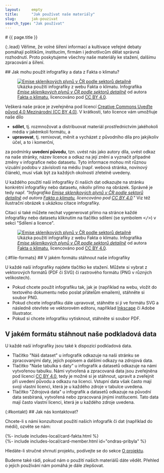 ```yaml
---
layout:     empty
title:      "Jak používat naše materiály"
slug:       jak-pouzivat
search_type: "Jak používat"
---
```

<div class="section">
<div class="container" markdown="1">
# {{ page.title }}

{:.lead}
Věříme, že volné šíření informací a kultivace veřejné debaty pomáhají politikům, institucím, firmám i jednotlivcům dělat správná rozhodnutí. Proto poskytujeme všechny naše materiály ke stažení, dalšímu zpracování a šíření.
</div>
</div>

<div class="section">
<div class="container clearfix" markdown="1">
## Jak mohu použít infografiky a data z Fakta o klimatu?

<figure class="d-none d-md-block float-right w-50 ml-4">
<a href="/infografiky/emise-cr-detail"><img src="/assets/generated/emise-cr-detail_600.png" class="rounded w-100" alt="Emise skleníkových plynů v ČR podle sektorů detailně" /></a>
<figcaption class="pt-2">Ukázka použití infografiky z webu Fakta o klimatu. Infografika <em><a href="/infografiky/emise-cr-detail">Emise skleníkových plynů v ČR podle sektorů detailně</a></em> od autora <a href="/">Fakta o klimatu</a>, licencováno pod <a href="https://creativecommons.org/licenses/by/4.0/deed.cs">CC BY 4.0</a>.</figcaption>
</figure>

Veškerá naše práce je zveřejněna pod licencí [Creative Commons Uveďte původ 4.0 Mezinárodní (CC BY 4.0)](https://creativecommons.org/licenses/by/4.0/deed.cs). V krátkosti, tato licence vám umožňuje naše dílo

* **sdílet**, tj. rozmnožovat a distribuovat materiál prostřednictvím jakéhokoli média v jakémkoli formátu, a
* **upravovat**, tj. remixovat, měnit a vycházet z původního díla pro jakýkoliv účel, a to i komerční,

za podmínky **uvedení původu**, tzn. uvést nás jako autory díla, uvést odkaz na naše stránky, název licence a odkaz na její znění a vyznačit případné změny v infografice nebo datasetu. Tyto informace mohou mít různou vizuální podobu v závislosti na médiu (např. webová stránka, novinový článek), musí však být za každých okolností zřetelně uvedeny.

U každého použití naší infografiky či našich dat odkazujte na stránku konkrétní infografiky nebo datasetu, nikoliv přímo na obrázek. Správně je tedy např. _"Infografika [Emise skleníkových plynů v ČR podle sektorů detailně](/infografiky/emise-cr-detail) od autora [Fakta o klimatu](/), licencováno pod [CC BY 4.0](https://creativecommons.org/licenses/by/4.0/deed.cs)."_ Viz též ilustrační obrázek s ukázkou citace infografiky.

Citaci si také můžete nechat vygenerovat přímo na stránce každé infografiky nebo datasetu kliknutím na tlačítko sdílení (se symbolem <tt>&lt;/&gt;</tt>) v sekci "Sdílení a licence".

<figure class="d-md-none w-100 mt-2">
<a href="/infografiky/emise-cr-detail"><img src="/assets/generated/emise-cr-detail_600.png" class="rounded w-100" alt="Emise skleníkových plynů v ČR podle sektorů detailně" /></a>
<figcaption class="pt-2">Ukázka použití infografiky z webu Fakta o klimatu. Infografika <em><a href="/infografiky/emise-cr-detail">Emise skleníkových plynů v ČR podle sektorů detailně</a></em> od autora <a href="/">Fakta o klimatu</a>, licencováno pod <a href="https://creativecommons.org/licenses/by/4.0/deed.cs">CC BY 4.0</a>.</figcaption>
</figure>

</div>
</div>

<div class="section">
<div class="container" markdown="1">
{:#file-formats}
## V jakém formátu stáhnout naše infografiky

U každé naší infografiky najdete tlačítko ke stažení. Můžete si vybrat z vektorových formátů (PDF či SVG) či rastrového formátu (PNG v různých velikostech).

* Pokud chcete použít infografiku tak, jak je (například na webu, vložit do textového dokumentu nebo poslat přátelům emailem), stáhněte si soubor PNG.
* Pokud chcete infografiku dále upravovat, stáhněte si ji ve formátu SVG a následně otevřete ve vektorovém editoru, například [Inkscape](https://inkscape.org/) či Adobe Illustrator.
* Pokud si chcete infografiku vytisknout, stáhněte si soubor PDF.

## V jakém formátu stáhnout naše podkladová data

U každé naší infografiky jsou také k dispozici podkladová data.

* Tlačítko "Náš dataset" u infografik odkazuje na naši stránku se zpracovanými daty, jejich popisem a dalšími odkazy na zdrojová data.
* Tlačítko "Naše tabulka s daty" u infografik a datasetů odkazuje na námi vytvořenou tabulku. Námi vytvořená a zpracovaná data jsou zveřejněna pod licencí [CC BY 4.0](https://creativecommons.org/licenses/by/4.0/deed.cs), tedy je možné si je stáhnout, upravit a zveřejnit při uvedení původu a odkazu na licenci. Vstupní data však často mají svoji vlastní licenci, která je u každého zdroje v tabulce uvedena.
* Tlačítko "Zdrojová data" u infografik a datasetů odkazuje na původní data sesbíraná, vytvořená nebo zpracovaná jinými institucemi. Tato data mají často vlastní licenci, která je u každého zdroje uvedena.
</div>
</div>

<div class="section">
<div class="container" markdown="1">
{:#kontakt}
## Jak nás kontaktovat?

Chcete-li s námi konzultovat použití našich infografik či dat (například do médií), ozvěte se nám:

<div class="row mb-3">
<div class="col-12 col-md-6 col-lg-4 my-3">
{%- include includes-local/card-fakta.html %}
</div>
<div class="col-12 col-md-6 col-lg-4 my-3">
{%- include includes-local/card-member.html id="ondras-pribyla" %}
</div>
</div>

Hledáte-li stručné shrnutí projektu, podívejte se do sekce [O projektu](/#o-projektu).

Budeme také rádi, pokud nám o použití našich materiálů dáte vědět. Přehled o jejich používání nám pomáhá je dále zlepšovat.
</div>
</div>
